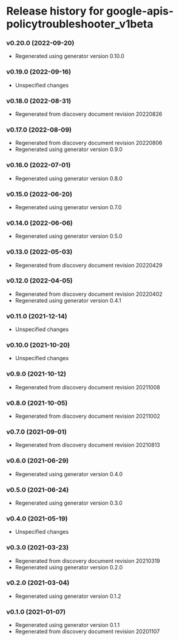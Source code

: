 # Release history for google-apis-policytroubleshooter_v1beta

### v0.20.0 (2022-09-20)

* Regenerated using generator version 0.10.0

### v0.19.0 (2022-09-16)

* Unspecified changes

### v0.18.0 (2022-08-31)

* Regenerated from discovery document revision 20220826

### v0.17.0 (2022-08-09)

* Regenerated from discovery document revision 20220806
* Regenerated using generator version 0.9.0

### v0.16.0 (2022-07-01)

* Regenerated using generator version 0.8.0

### v0.15.0 (2022-06-20)

* Regenerated using generator version 0.7.0

### v0.14.0 (2022-06-06)

* Regenerated using generator version 0.5.0

### v0.13.0 (2022-05-03)

* Regenerated from discovery document revision 20220429

### v0.12.0 (2022-04-05)

* Regenerated from discovery document revision 20220402
* Regenerated using generator version 0.4.1

### v0.11.0 (2021-12-14)

* Unspecified changes

### v0.10.0 (2021-10-20)

* Unspecified changes

### v0.9.0 (2021-10-12)

* Regenerated from discovery document revision 20211008

### v0.8.0 (2021-10-05)

* Regenerated from discovery document revision 20211002

### v0.7.0 (2021-09-01)

* Regenerated from discovery document revision 20210813

### v0.6.0 (2021-06-29)

* Regenerated using generator version 0.4.0

### v0.5.0 (2021-06-24)

* Regenerated using generator version 0.3.0

### v0.4.0 (2021-05-19)

* Unspecified changes

### v0.3.0 (2021-03-23)

* Regenerated from discovery document revision 20210319
* Regenerated using generator version 0.2.0

### v0.2.0 (2021-03-04)

* Regenerated using generator version 0.1.2

### v0.1.0 (2021-01-07)

* Regenerated using generator version 0.1.1
* Regenerated from discovery document revision 20201107

